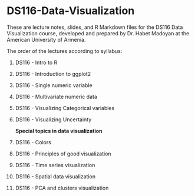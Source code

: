 # DS116-Data-Visualization

These are lecture notes, slides, and R Markdown files for the DS116 Data Visualization course, developed and prepared by Dr. Habet Madoyan at the American University of Armenia.

The order of the lectures according to syllabus:

1.  DS116 - Intro to R

2.  DS116 - Introduction to ggplot2

3.  DS116 - Single numeric variable

4.  DS116 - Multivariate numeric data

5.  DS116 - Visualizing Categorical variables

6.  DS116 - Visualizing Uncertainty

    **Special topics in data visualization**

7.  DS116 - Colors

8.  DS116 - Principles of good visualization

9.  DS116 - Time series visualization

10. DS116 - Spatial data visualization

11. DS116 - PCA and clusters visualization
